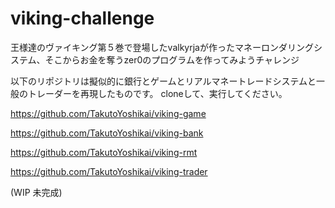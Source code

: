 # viking-challenge
王様達のヴァイキング第５巻で登場したvalkyrjaが作ったマネーロンダリングシステム、そこからお金を奪うzer0のプログラムを作ってみようチャレンジ

以下のリポジトリは擬似的に銀行とゲームとリアルマネートレードシステムと一般のトレーダーを再現したものです。
cloneして、実行してください。

https://github.com/TakutoYoshikai/viking-game

https://github.com/TakutoYoshikai/viking-bank

https://github.com/TakutoYoshikai/viking-rmt

https://github.com/TakutoYoshikai/viking-trader

(WIP 未完成)
